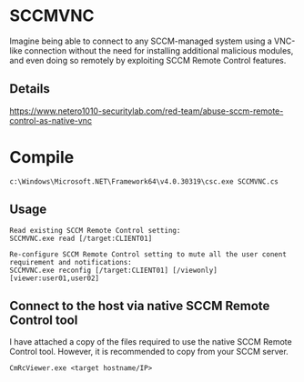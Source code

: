 # SCCMVNC
Imagine being able to connect to any SCCM-managed system using a VNC-like connection without the need for installing additional malicious modules, and even doing so remotely by exploiting SCCM Remote Control features.

## Details
https://www.netero1010-securitylab.com/red-team/abuse-sccm-remote-control-as-native-vnc

# Compile
```
c:\Windows\Microsoft.NET\Framework64\v4.0.30319\csc.exe SCCMVNC.cs
```

## Usage
```
Read existing SCCM Remote Control setting:
SCCMVNC.exe read [/target:CLIENT01]

Re-configure SCCM Remote Control setting to mute all the user conent requirement and notifications:
SCCMVNC.exe reconfig [/target:CLIENT01] [/viewonly] [viewer:user01,user02]
```

## Connect to the host via native SCCM Remote Control tool
I have attached a copy of the files required to use the native SCCM Remote Control tool. However, it is recommended to copy from your SCCM server.
```
CmRcViewer.exe <target hostname/IP>
```